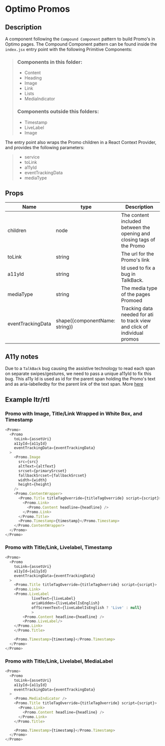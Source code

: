 # Optimo Promos

## Description

A component following the `Compound Component` pattern to build Promo's in Optimo pages.
The Compound Component pattern can be found inside the `index.jsx` entry point with the following Primitive Components:

> ### Components in this folder:
>
> - Content
> - Heading
> - Image
> - Link
> - Lists
> - MediaIndicator
>
> ### Components outside this folders:
>
> - Timestamp
> - LiveLabel
> - Image

The entry point also wraps the Promo children in a React Context Provider, and provides the following parameters:

> - service
> - toLink
> - a11yId
> - eventTrackingData
> - mediaType

## Props

| Name              | type                           | Description                                                               |
| ----------------- | ------------------------------ | ------------------------------------------------------------------------- |
| children          | node                           | The content included between the opening and closing tags of the Promo    |
| toLink            | string                         | The url for the Promo's link                                              |
| a11yId            | string                         | Id used to fix a bug in TalkBack.                                         |
| mediaType         | string                         | The media type of the pages Promoed                                       |
| eventTrackingData | shape({componentName: string}) | Tracking data needed for ati to track view and click of individual promos |

## A11y notes

Due to a `TalkBack` bug causing the assistive technology to read each span on separate swipes/gestures, we need to pass a unique a11yId to fix this bug. This a11y Id is used as id for the parent span holding the Promo's text and as aria-labelledby for the parent link of the text span.
More [here](https://github.com/bbc/simorgh/issues/9652)

## Example ltr/rtl

### Promo with Image, Title/Link Wrapped in White Box, and Timestamp

```javascript
<Promo>
  <Promo
    toLink={assetUri}
    a11yId={a11yId}
    eventTrackingData={eventTrackingData}
  >
    <Promo.Image
      src={src}
      altText={altText}
      srcset={primarySrcset}
      fallbackSrcset={fallbackSrcset}
      width={width}
      height={height}
    />
    <Promo.ContentWrapper>
      <Promo.Title titleTagOverride={titleTagOverride} script={script}>
        <Promo.Link>
          <Promo.Content headline={headline} />
        </Promo.Link>
      </Promo.Title>
      <Promo.Timestamp>{timestamp}</Promo.Timestamp>
    </Promo.ContentWrapper>
  </Promo>
</Promo>
```

### Promo with Title/Link, Livelabel, Timestamp

```javascript
<Promo>
  <Promo
    toLink={assetUri}
    a11yId={a11yId}
    eventTrackingData={eventTrackingData}
  >
    <Promo.Title titleTagOverride={titleTagOverride} script={script}>
    <Promo.Link>
    <Promo.LiveLabel
            liveText={liveLabel}
            ariaHidden={liveLabelIsEnglish}
            offScreenText={liveLabelIsEnglish ? 'Live' : null}
            >
        <Promo.Content headline={headline} />
        <Promo.LiveLabel/>
    </Promo.Link>
    </Promo.Title>

    <Promo.Timestamp>{timestamp}</Promo.Timestamp>
  </Promo>
</Promo>
```

### Promo with Title/Link, Livelabel, MediaLabel

```javascript
<Promo>
  <Promo
    toLink={assetUri}
    a11yId={a11yId}
    eventTrackingData={eventTrackingData}
  >
    <Promo.MediaIndicator />
    <Promo.Title titleTagOverride={titleTagOverride} script={script}>
      <Promo.Link>
        <Promo.Content headline={headline} />
      </Promo.Link>
    </Promo.Title>

    <Promo.Timestamp>{timestamp}</Promo.Timestamp>
  </Promo>
</Promo>
```
